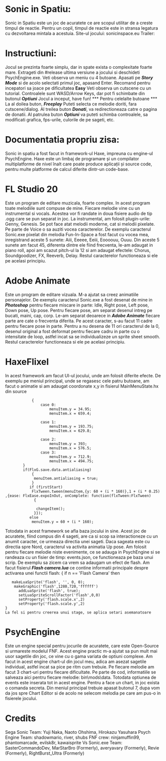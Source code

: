 # Sonic in Spatiu: 
Sonic in Spatiu este un joc de acuratete ce are scopul utilitar de a creste timpul de reactie. Pentru un copil, timpul de reactie este in stransa legatura cu dezvoltarea mintala a acestuia.
Site-ul jocului: sonicinspace.eu
Trailer: 
# Instructiuni:
Jocul se prezinta foarte simplu, dar in spate exista o complexitate foarte mare.
Extrageti din #release ultima versiune a jocului si deschideti PsychEngine.exe.
Veti observa un meniu cu 4 butoane. Apasati pe ***Story Mode*** si de acolo selectati primul joc, apasand Enter. Recomand pentru incepatori sa joace pe dificultatea **Easy** 
Veti observa un cutscene cu un tutorial. Controalele sunt WASD/Arrow Keys, dar pot fi schimbate din butonul ***Optiuni***
Jocul a inceput, have fun!
*** Pentru celelalte butoane ***
La al doilea buton, ***Freeplay*** Puteti selecta ce melodie doriti, fara cutscene/dialog.
Al treilea buton ***Donati***, va redirectioneaza catre o pagina de donatii.
Al patrulea buton ***Optiuni*** va puteti schimba controalele, sa modificati grafica, fps-urile, culorile de pe sageti, etc.
# Documentatia propriu zisa:
Sonic in spatiu a fost facut in framework-ul Haxe, impreuna cu engine-ul PsychEngine.
Haxe este un limbaj de programare și un compilator multiplatforme de nivel înalt care poate produce aplicații și source code, pentru multe platforme de calcul diferite dintr-un code-base.

# FL Studio 20

Este un program de editare muzicala, foarte complex. In acest program toate melodiile sunt compuse de mine. Fiecare melodie vine cu un instrumental si vocals. Acestea vor fi randate in doua fisiere audio de tip .ogg care se pun separat in joc. La instrumental, am folosit plugin-urile: Genny, Genesis. Se pot face atat melodii moderne, cat si melodii pixelate. Pe parte de Voice o sa auziti vocea caracterelor. De exemplu caracterul Sonic.exe pixelat din melodia Fun-In-Space a fost facut cu vocea mea, inregistrand aceste 5 sunete: Aiii, Eeeee, Eeiii, Eoooouu, Ouuu. Din aceste 5 sunete am facut 45, diferenta dintre ele fiind frecventa, le-am adaugat in piano roll, apoi am scazut pitch-ul la 12 si am adaugat efectele: Chorus, Soundgoodizer, FX, Reeverb, Delay. Restul caracterelor functioneaza si ele pe acelasi principiu.

# Adobe Animate

Este un program de editare vizuala. M-a ajutat sa creez animatiile personajelor. De exemplu caracterul Sonic.exe a fost desenat de mine in ***Photoshop*** pentru fiecare miscare in parte: Idle, Right pose, Left pose, Down pose, Up pose. Pentru fiecare pose, am separat desenul intreg pe bucati, maini, cap, corp. Le-am separat deoarece in ***Adobe Animate*** fiecare parte are cate o frecventa diferita. Pe acest caracter, s-au facut 11 cadre pentru fiecare pose in parte. Pentru a nu desena de 11 ori caracterul de la 0, desenul original a fost deformat pentru fiecare cadru in parte cu o intensitate de loop, astfel incat sa se individualizeze un sprite sheet smooth. Restul caracterelor functioneaza si ele pe acelasi principiu.

# HaxeFlixel

 In acest framework am facut UI-ul jocului, unde am folosit diferite efecte. De exemplu pe meniul principal, unde se regasesc cele patru butoane, am facut o animatie si am adaugat coordonate x,y in fisierul MainMenuState.hx din source

				{
					case 0: 
						menuItem.y = 34.95;
						menuItem.x = 659.4;

					case 1: 
						menuItem.y = 193.75;
						menuItem.x = 629.8;

					case 2:
						menuItem.y = 393;
						menuItem.x = 576.5;
					case 3:
						menuItem.y = 712.9;
						menuItem.x = 494.75;
			}
			if(FlxG.save.data.antialiasing)
				{
				 menuItem.antialiasing = true;
				}
			   if (firstStart)
				FlxTween.tween(menuItem,{y: 60 + (i * 160)},1 + (i * 0.25) ,{ease: FlxEase.expoInOut, onComplete: function(flxTween:FlxTween) 
				 { 
				  
				  changeItem();
				 }});
			   else
				menuItem.y = 60 + (i * 160);

Totodata in acest framework se afla baza jocului in sine. Acest joc de acuratete, fiind compus din 4 sageti, are ca si scop sa interactioneze cu un anumit caracter, ce urmeaza directia unei sageti. Daca sageata este cu directia spre Nord, caracterul va activita animatia Up pose.
Am folosit pentru fiecare melodie niste evenimente, ce se adauga in PsychEngine si se randeaza cu un fisier de timp: events.json, ce functioneaza pe baza unui scrip. De exemplu sa zicem ca vrem sa adaugam un efect de flash. Am facut fisierul ***Flash camera.lua*** ce contine informatii principale despre activarea unei functii flash:
    { if n == 'Flash Camera' then

	   makeLuaSprite('flash', '', 0, 0);
        makeGraphic('flash',1280,720,'ffffff')
	      addLuaSprite('flash', true);
          setLuaSpriteScrollFactor('flash',0,0)
	      setProperty('flash.scale.x',2)
	      setProperty('flash.scale.y',2)
    }
    La fel si pentru creerea unui stage, se aplica setari asemanatoare

# PsychEngine
Este un engine special pentru jocurile de acuratete, care este Open-Source si urmareste modelul FNF. Acest engine practic m-a ajutat sa pun mult mai usor sagetile din joc, ce vine cu o gama variata de optiuni complexe. Am facut in acest engine chart-ul din jocul meu, adica am asezat sagetile individual, astfel incat sa pice pe ritm cum trebuie. Pe fiecare melodie am facut 3 chart-uri pentru fiecare dificultate. Pe parte de cod, informatiile se salveaza aici pentru fiecare melodie: bin\mods\data. Totodata optiunea de events este inserata tot in acest engine. Pentru a face un chart, in joc exista o comanda secreta. Din meniul principal trebuie apasat butonul 7, dupa vom da jos spre Chart Editor si de acolo ne selecom melodia pe care am pus-o in fisierele jocului. 
# Credits
Sega Sonic Team: Yuji Naka, Naoto Ohshima, Hirokazu Yasuhara
Psych Engine Team: shadowmario, river, shubs
FNF crew: ninjamuffin99, phantomarcade, evilsk8r, kawaisprite
Vs Sonic.exe Team: SasterCommandoDev, MarStarBro (Formerly), averyavary (Formerly), Revie (Formerly), RightBurst_Ultra (Formerly)  
